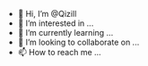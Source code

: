 - 👋 Hi, I’m @Qizill
- 👀 I’m interested in ...
- 🌱 I’m currently learning ...
- 💞️ I’m looking to collaborate on ...
- 📫 How to reach me ...

<!---
Qizill/Qizill is a ✨ special ✨ repository because its `README.md` (this file) appears on your GitHub profile.
You can click the Preview link to take a look at your changes.
--->
